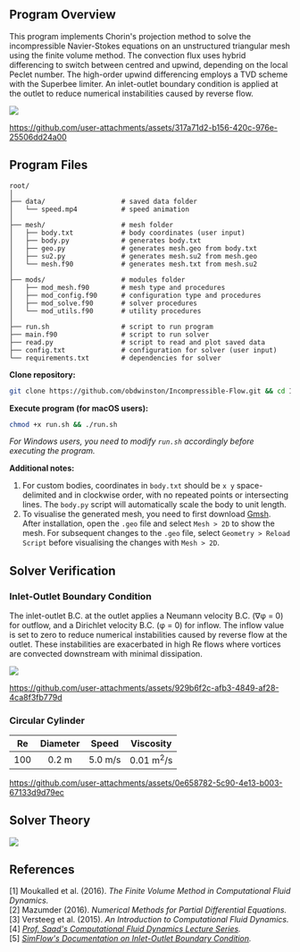 ## Program Overview

This program implements Chorin's projection method to solve the incompressible Navier-Stokes equations on an unstructured triangular mesh using the finite volume method. The convection flux uses hybrid differencing to switch between centred and upwind, depending on the local Peclet number. The high-order upwind differencing employs a TVD scheme with the Superbee limiter. An inlet-outlet boundary condition is applied at the outlet to reduce numerical instabilities caused by reverse flow.

![](https://github.com/user-attachments/assets/51e4886b-5f69-4d03-96c3-250836c17a89)

https://github.com/user-attachments/assets/317a71d2-b156-420c-976e-25506dd24a00

## Program Files

```
root/
│
├── data/                   # saved data folder
│   └── speed.mp4           # speed animation
│
├── mesh/                   # mesh folder
│   ├── body.txt            # body coordinates (user input)
│   ├── body.py             # generates body.txt
│   ├── geo.py              # generates mesh.geo from body.txt
│   ├── su2.py              # generates mesh.su2 from mesh.geo
│   └── mesh.f90            # generates mesh.txt from mesh.su2
│
├── mods/                   # modules folder
│   ├── mod_mesh.f90        # mesh type and procedures
│   ├── mod_config.f90      # configuration type and procedures
│   ├── mod_solve.f90       # solver procedures
│   └── mod_utils.f90       # utility procedures
│
├── run.sh                  # script to run program
├── main.f90                # script to run solver
├── read.py                 # script to read and plot saved data
├── config.txt              # configuration for solver (user input)
└── requirements.txt        # dependencies for solver
```

**Clone repository:**

```bash
git clone https://github.com/obdwinston/Incompressible-Flow.git && cd Incompressible-Flow
```

**Execute program (for macOS users):**

```bash
chmod +x run.sh && ./run.sh
```

_For Windows users, you need to modify `run.sh` accordingly before executing the program._

**Additional notes:**

1. For custom bodies, coordinates in `body.txt` should be `x y` space-delimited and in clockwise order, with no repeated points or intersecting lines. The `body.py` script will automatically scale the body to unit length.
2. To visualise the generated mesh, you need to first download [Gmsh](https://gmsh.info/#Download). After installation, open the `.geo` file and select `Mesh > 2D` to show the mesh. For subsequent changes to the `.geo` file, select `Geometry > Reload Script` before visualising the changes with `Mesh > 2D`.

## Solver Verification

### Inlet-Outlet Boundary Condition

The inlet-outlet B.C. at the outlet applies a Neumann velocity B.C. (∇φ = 0) for outflow, and a Dirichlet velocity B.C. (φ = 0) for inflow. The inflow value is set to zero to reduce numerical instabilities caused by reverse flow at the outlet. These instabilities are exacerbated in high Re flows where vortices are convected downstream with minimal dissipation.

![](https://github.com/user-attachments/assets/26277156-2f95-463f-8907-89d7481cf33a)

https://github.com/user-attachments/assets/929b6f2c-afb3-4849-af28-4ca8f3fb779d

### Circular Cylinder

| Re  | Diameter |  Speed  |      Viscosity       |
| :-: | :------: | :-----: | :------------------: |
| 100 |  0.2 m   | 5.0 m/s | 0.01 m<sup>2</sup>/s |

https://github.com/user-attachments/assets/0e658782-5c90-4e13-b003-67133d9d79ec

## Solver Theory

![](https://github.com/user-attachments/assets/27c2dc26-4a83-45f4-9f9c-e499d5c7a241)

## References

[1] Moukalled et al. (2016). _The Finite Volume Method in Computational Fluid Dynamics._  
[2] Mazumder (2016). _Numerical Methods for Partial Differential Equations._  
[3] Versteeg et al. (2015). _An Introduction to Computational Fluid Dynamics._  
[4] _[Prof. Saad's Computational Fluid Dynamics Lecture Series](https://www.youtube.com/watch?v=sSqtgi0zqT8&list=PLEaLl6Sf-KIC7oet7zvNfW03aocrIq-s4)._  
[5] _[SimFlow's Documentation on Inlet-Outlet Boundary Condition](https://help.sim-flow.com/boundary-conditions/inlet-outlet)._
